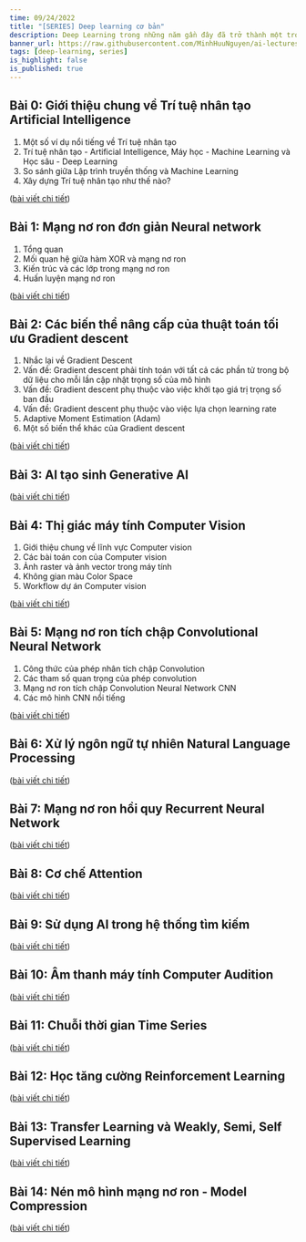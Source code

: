 ```yaml
---
time: 09/24/2022
title: "[SERIES] Deep learning cơ bản"
description: Deep Learning trong những năm gần đây đã trở thành một trong những lĩnh vực nghiên cứu và ứng dụng phổ biến nhất và thành công nhất của trí tuệ nhân tạo. Về lý thuyết, Deep learning là một phần con của Machine Learning, tuy nhiên, trong thực tế hiện nay, chúng ta có thể chia Machine Learning thành 2 nhóm gồm Machine Learning truyền thống và Deep Learning. Lý do mà Deep Learning mạnh mẽ và phổ biến hiện nay nhờ khả năng hấp thụ dữ liệu lớn của mô hình mạng nơ ron.
banner_url: https://raw.githubusercontent.com/MinhHuuNguyen/ai-lectures/refs/heads/master/3_machine_learning/images/0-ai-introduction/ai_vs_ml_vs_dl.png
tags: [deep-learning, series]
is_highlight: false
is_published: true
---
```


## Bài 0: Giới thiệu chung về Trí tuệ nhân tạo Artificial Intelligence

1. Một số ví dụ nổi tiếng về Trí tuệ nhân tạo
2. Trí tuệ nhân tạo - Artificial Intelligence, Máy học - Machine Learning và Học sâu - Deep Learning
3. So sánh giữa Lập trình truyền thống và Machine Learning
4. Xây dựng Trí tuệ nhân tạo như thế nào?

([bài viết chi tiết](/blog/gioi-thieu-chung-ve-tri-tue-nhan-tao-artificial-intelligence))

## Bài 1: Mạng nơ ron đơn giản Neural network

1. Tổng quan
2. Mối quan hệ giữa hàm XOR và mạng nơ ron
3. Kiến trúc và các lớp trong mạng nơ ron
4. Huấn luyện mạng nơ ron

([bài viết chi tiết](/blog/mang-no-ron-don-gian-neural-network/))

## Bài 2: Các biến thể nâng cấp của thuật toán tối ưu Gradient descent

1. Nhắc lại về Gradient Descent
2. Vấn đề: Gradient descent phải tính toán với tất cả các phần tử trong bộ dữ liệu cho mỗi lần cập nhật trọng số của mô hình
3. Vấn đề: Gradient descent phụ thuộc vào việc khởi tạo giá trị trọng số ban đầu
4. Vấn đề: Gradient descent phụ thuộc vào việc lựa chọn learning rate
5. Adaptive Moment Estimation (Adam)
6. Một số biến thể khác của Gradient descent

([bài viết chi tiết](/blog/cac-bien-the-nang-cap-cua-thuat-toan-toi-uu-gradient-descent/))

## Bài 3: AI tạo sinh Generative AI

([bài viết chi tiết](/blog/ai-tao-sinh-generative-ai/))

## Bài 4: Thị giác máy tính Computer Vision

1. Giới thiệu chung về lĩnh vực Computer vision
2. Các bài toán con của Computer vision
3. Ảnh raster và ảnh vector trong máy tính
4. Không gian màu Color Space
5. Workflow dự án Computer vision

([bài viết chi tiết](/blog/thi-giac-may-tinh-computer-vision/))

## Bài 5: Mạng nơ ron tích chập Convolutional Neural Network

1. Công thức của phép nhân tích chập Convolution
2. Các tham số quan trọng của phép convolution
3. Mạng nơ ron tích chập Convolution Neural Network CNN
4. Các mô hình CNN nổi tiếng

([bài viết chi tiết](/blog/mang-no-ron-tich-chap-convolutional-neural-network/))

## Bài 6: Xử lý ngôn ngữ tự nhiên Natural Language Processing

([bài viết chi tiết](/blog/xu-ly-ngon-ngu-tu-nhien-natural-language-processing/))

## Bài 7: Mạng nơ ron hồi quy Recurrent Neural Network

([bài viết chi tiết](/blog/mang-no-ron-hoi-quy-recurrent-neural-network/))

## Bài 8: Cơ chế Attention

([bài viết chi tiết](/blog/co-che-attention/))

## Bài 9: Sử dụng AI trong hệ thống tìm kiếm

([bài viết chi tiết](/blog/su-dung-ai-trong-he-thong-tim-kiem/))

## Bài 10: Âm thanh máy tính Computer Audition

([bài viết chi tiết](/blog/am-thanh-may-tinh-computer-audition/))

## Bài 11: Chuỗi thời gian Time Series

([bài viết chi tiết](/blog/gioi-thieu-chung-ve-chuoi-thoi-gian-time-series/))

## Bài 12: Học tăng cường Reinforcement Learning

([bài viết chi tiết](/blog/gioi-thieu-chung-ve-hoc-tang-cuong-reinforcement-learning/))

## Bài 13: Transfer Learning và Weakly, Semi, Self Supervised Learning

([bài viết chi tiết](/blog/transfer-learning-va-weakly-semi-self-supervised-learning/))

## Bài 14: Nén mô hình mạng nơ ron - Model Compression

([bài viết chi tiết](/blog/nen-mo-hinh-mang-no-ron-model-compression/))
